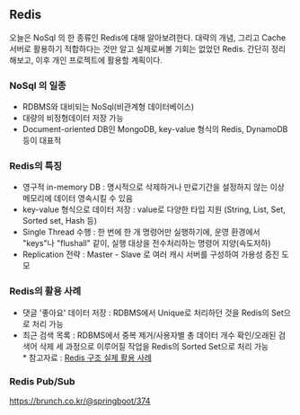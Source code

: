 ## Redis 
오늘은 NoSql 의 한 종류인 Redis에 대해 알아보려한다. 대략의 개념, 그리고 Cache 서버로 활용하기 적합하다는 것만 알고 실제로써볼 기회는 없었던 Redis. 간단히 정리해보고, 이후 개인 프로젝트에 활용할 계획이다.

### NoSql 의 일종
  - RDBMS와 대비되는 NoSql(비관계형 데이터베이스)
  - 대량의 비정형데이터 저장 가능
  - Document-oriented DB인 MongoDB, key-value 형식의 Redis, DynamoDB 등이 대표적
  
### Redis의 특징
  - 영구적 in-memory DB : 명시적으로 삭제하거나 만료기간을 설정하지 않는 이상 메모리에 데이터 영속시킬 수 있음
  - key-value 형식으로 데이터 저장 : value로 다양한 타입 지원 (String, List, Set, Sorted set, Hash 등)
  - Single Thread 수행 : 한 번에 한 개 명령어만 실행하기에, 운영 환경에서 "keys"나 "flushall" 같이, 실행 대상을 전수처리하는 명령어 지양(속도저하)
  - Replication 전략 : Master - Slave 로 여러 캐시 서버를 구성하여 가용성 증진 도모

### Redis의 활용 사례
  - 댓글 '좋아요' 데이터 저장 : RDBMS에서 Unique로 처리하던 것을 Redis의 Set으로 처리 가능
  - 최근 검색 목록 : RDBMS에서 중복 제거/사용자별 총 데이터 개수 확인/오래된 검색어 삭제 세 과정으로 이루어질 작업을 Redis의 Sorted Set으로 처리 가능<br/>* 참고자료 : [Redis 구조 실제 활용 사례](https://ozofweird.tistory.com/entry/Redis-Redis-%EA%B5%AC%EC%A1%B0-%EC%8B%A4%EC%A0%9C-%ED%99%9C%EC%9A%A9-%EC%82%AC%EB%A1%80)

### Redis Pub/Sub
https://brunch.co.kr/@springboot/374
